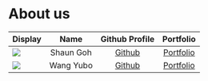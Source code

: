 # About us

Display |   Name    |             Github Profile             | Portfolio 
--------|:---------:|:--------------------------------------:|:---------:
![](https://via.placeholder.com/100.png?text=Photo) | Shaun Goh | [Github](https://github.com/shaunngoh) | [Portfolio](docs/team/shaunngoh.md)
![](https://via.placeholder.com/100.png?text=Photo) | Wang Yubo | [Github](https://github.com/YubotKwng) | [Portfolio](docs/team/yubotkwng.md)

